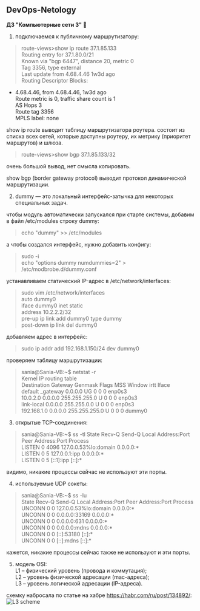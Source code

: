 ## DevOps-Netology
**ДЗ "Компьютерные сети 3"** :whale2:  
  
1. подключаемся к публичному маршрутизатору:  
>route-views>show ip route 37.1.85.133  
Routing entry for 37.1.80.0/21  
Known via "bgp 6447", distance 20, metric 0  
Tag 3356, type external  
Last update from 4.68.4.46 1w3d ago  
Routing Descriptor Blocks:  
* 4.68.4.46, from 4.68.4.46, 1w3d ago  
	Route metric is 0, traffic share count is 1  
	AS Hops 3  
	Route tag 3356  
	MPLS label: none  
  
show ip route выводит таблицу маршрутизатора роутера. состоит из списка всех сетей, которые доступны роутеру, их метрику (приоритет маршрутов) и шлюза.  

>route-views>show bgp 37.1.85.133/32  
  
очень большой вывод, нет смысла копировать.  
	
show bgp (border gateway protocol) выводит протокол динамической маршрутизации.  
  
2. dummy — это локальный интерфейс-затычка для некоторых специальных задач.  
  
чтобы модуль автоматически запускался при старте системы, добавим в файл /etc/modules строку dummy:  
>echo "dummy" >> /etc/modules  
  
а чтобы создался интерфейс, нужно добавить конфигу:  
>sudo -i  
>echo "options dummy numdummies=2" > /etc/modbrobe.d/dummy.conf  
  
устанавливаем статический IP-адрес в /etc/network/interfaces:  
>sudo vim /etc/network/interfaces  
auto dummy0  
iface dummy0 inet static  
address 10.2.2.2/32  
pre-up ip link add dummy0 type dummy  
post-down ip link del dummy0  

добавляем адрес в интерфейс:  
>sudo ip addr add 192.168.1.150/24 dev dummy0  
  
проверяем таблицу маршрутизации:  
>sania@Sania-VB:~$ netstat -r  
Kernel IP routing table  
Destination     Gateway         Genmask         Flags   MSS Window  irtt Iface  
default         _gateway        0.0.0.0         UG        0 0          0 enp0s3  
10.0.2.0        0.0.0.0         255.255.255.0   U         0 0          0 enp0s3  
link-local      0.0.0.0         255.255.0.0     U         0 0          0 enp0s3  
192.168.1.0     0.0.0.0         255.255.255.0   U         0 0          0 dummy0  
  
3. открытые TCP-соединения:  
>sania@Sania-VB:~$ ss -tl
State   Recv-Q  Send-Q     Local Address:Port       Peer Address:Port  Process  
LISTEN  0       4096       127.0.0.53%lo:domain          0.0.0.0:*              
LISTEN  0       5              127.0.0.1:ipp             0.0.0.0:*              
LISTEN  0       5                  [::1]:ipp                [::]:* 
  
видимо, никакие процессы сейчас не используют эти порты.  
  
4. используемые UDP сокеты:  
>sania@Sania-VB:~$ ss -lu  
State   Recv-Q  Send-Q     Local Address:Port       Peer Address:Port  Process    
UNCONN  0       0          127.0.0.53%lo:domain          0.0.0.0:*                
UNCONN  0       0                0.0.0.0:33169           0.0.0.0:*                
UNCONN  0       0                0.0.0.0:631             0.0.0.0:*                
UNCONN  0       0                0.0.0.0:mdns            0.0.0.0:*                
UNCONN  0       0                   [::]:53180              [::]:*                
UNCONN  0       0                   [::]:mdns               [::]:*    
  
кажется, никакие процессы сейчас также не используют и эти порты.  
  
5. модель OSI:  
L1 – физический уровень (провода и коммутация);  
L2 – уровень физической адресации (mac-адреса);  
L3 – уровень логической адресации (IP-адреса).  

схемку набросала по статье на хабре https://habr.com/ru/post/134892/:
![L3 scheme](https://i.ibb.co/ggKf0WF/L3-scheme.png)
